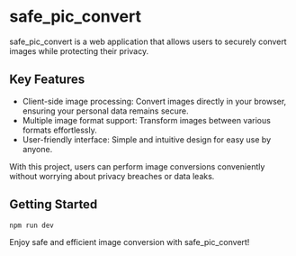 # safe_pic_convert

safe_pic_convert is a web application that allows users to securely convert images while protecting their privacy.

## Key Features

- Client-side image processing: Convert images directly in your browser, ensuring your personal data remains secure.
- Multiple image format support: Transform images between various formats effortlessly.
- User-friendly interface: Simple and intuitive design for easy use by anyone.

With this project, users can perform image conversions conveniently without worrying about privacy breaches or data leaks.

## Getting Started

```bash
npm run dev
```

Enjoy safe and efficient image conversion with safe_pic_convert!

